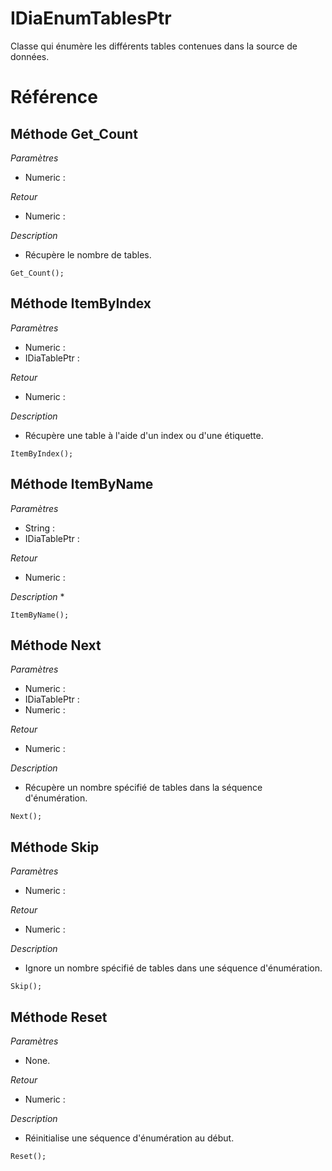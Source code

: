 # IDiaEnumTablesPtr
 Classe qui énumère les différents tables contenues dans la source de données.

# Référence
## Méthode Get_Count
*Paramètres*
* Numeric : 

*Retour*
* Numeric : 

*Description*
*  Récupère le nombre de tables.
```
Get_Count();
```

## Méthode ItemByIndex
*Paramètres*
* Numeric : 
* IDiaTablePtr : 

*Retour*
* Numeric : 

*Description*
*  Récupère une table à l'aide d'un index ou d'une étiquette.
```
ItemByIndex();
```

## Méthode ItemByName
*Paramètres*
* String : 
* IDiaTablePtr : 

*Retour*
* Numeric : 

*Description*
* 
```
ItemByName();
```

## Méthode Next
*Paramètres*
* Numeric : 
* IDiaTablePtr : 
* Numeric : 

*Retour*
* Numeric : 

*Description*
*  Récupère un nombre spécifié de tables dans la séquence d'énumération.
```
Next();
```

## Méthode Skip
*Paramètres*
* Numeric : 

*Retour*
* Numeric : 

*Description*
*  Ignore un nombre spécifié de tables dans une séquence d'énumération.
```
Skip();
```

## Méthode Reset
*Paramètres*
* None.

*Retour*
* Numeric : 

*Description*
*  Réinitialise une séquence d'énumération au début.
```
Reset();
```

